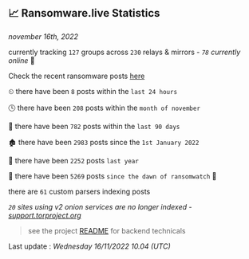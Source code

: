 
## 📈 Ransomware.live Statistics
_november 16th, 2022_

currently tracking `127` groups across `230` relays & mirrors - _`78` currently online_ 📡

Check the recent ransomware posts [here](https://www.ransomware.live/#/recentposts)


⏲ there have been `8` posts within the `last 24 hours`

🕓 there have been `208` posts within the `month of november`

📅 there have been `782` posts within the `last 90 days`

🏚 there have been `2983` posts since the `1st January 2022`

🚀 there have been `2252` posts `last year`

🦕 there have been `5269` posts `since the dawn of ransomwatch` 🐣

there are `61` custom parsers indexing posts

_`20` sites using v2 onion services are no longer indexed - [support.torproject.org](https://support.torproject.org/onionservices/v2-deprecation/)_

> see the project [README](https://github.com/jmousqueton/ransomwatch#readme) for backend technicals



Last update : _Wednesday 16/11/2022 10.04 (UTC)_

